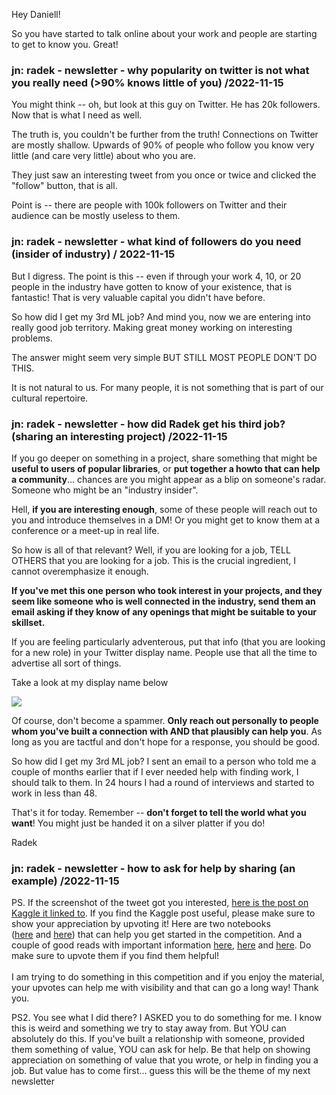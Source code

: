 Hey Daniell!

So you have started to talk online about your work and people are starting to get to know you. Great!

### jn: radek - newsletter - why popularity on twitter is not what you really need (>90% knows little of you) /2022-11-15

You might think -- oh, but look at this guy on Twitter. He has 20k followers. Now that is what I need as well.

The truth is, you couldn't be further from the truth! Connections on Twitter are mostly shallow. Upwards of 90% of people who follow you know very little (and care very little) about who you are.

They just saw an interesting tweet from you once or twice and clicked the "follow" button, that is all.

Point is -- there are people with 100k followers on Twitter and their audience can be mostly useless to them.

### jn: radek - newsletter - what kind of followers do you need (insider of industry) / 2022-11-15

But I digress. The point is this -- even if through your work 4, 10, or 20 people in the industry have gotten to know of your existence, that is fantastic! That is very valuable capital you didn't have before.

So how did I get my 3rd ML job? And mind you, now we are entering into really good job territory. Making great money working on interesting problems.

The answer might seem very simple BUT STILL MOST PEOPLE DON'T DO THIS.

It is not natural to us. For many people, it is not something that is part of our cultural repertoire.

### jn: radek - newsletter - how did Radek get his third job? (sharing an interesting project) /2022-11-15

If you go deeper on something in a project, share something that might be **useful to users of popular libraries**, or **put together a howto that can help a community**... chances are you might appear as a blip on someone's radar. Someone who might be an "industry insider".

Hell, **if you are interesting enough**, some of these people will reach out to you and introduce themselves in a DM! Or you might get to know them at a conference or a meet-up in real life.

So how is all of that relevant? Well, if you are looking for a job, TELL OTHERS that you are looking for a job. This is the crucial ingredient, I cannot overemphasize it enough.

**If you've met this one person who took interest in your projects, and they seem like someone who is well connected in the industry, send them an email asking if they know of any openings that might be suitable to your skillset.**

If you are feeling particularly adventerous, put that info (that you are looking for a new role) in your Twitter display name. People use that all the time to advertise all sort of things.

Take a look at my display name below

![](https://ci5.googleusercontent.com/proxy/tX5EiMWdO39SnasyMxkP2-jD7su6OeRqSoILr4MAhOnpraw734ONUiZjZbBfZPR4vZflNg5V1qZTHL-Nj3gPTBgWIoDRMxq8TKr9WR_mX--kUjhfRtI8egLhZu81wVxECEGq7yU=s0-d-e1-ft#https://embed.filekitcdn.com/e/vqJXLQ1vFpKp3GgnCApJnE/vfo8rpcTaJLDokt7skVz4C/email)

Of course, don't become a spammer. **Only reach out personally to people whom you've built a connection with AND that plausibly can help you**. As long as you are tactful and don't hope for a response, you should be good.

So how did I get my 3rd ML job? I sent an email to a person who told me a couple of months earlier that if I ever needed help with finding work, I should talk to them. In 24 hours I had a round of interviews and started to work in less than 48.

That's it for today. Remember -- **don't forget to tell the world what you want**! You might just be handed it on a silver platter if you do!

Radek

### jn: radek - newsletter - how to ask for help by sharing (an example) /2022-11-15

PS. If the screenshot of the tweet got you interested, [here is the post on Kaggle it linked to](https://click.convertkit-mail2.com/d0uo2x88ont0h4w08k7fm/qvh8h7h8koppk0cl/aHR0cHM6Ly93d3cua2FnZ2xlLmNvbS9jb21wZXRpdGlvbnMvb3R0by1yZWNvbW1lbmRlci1zeXN0ZW0vZGlzY3Vzc2lvbi8zNjQyMTA=). If you find the Kaggle post useful, please make sure to show your appreciation by upvoting it! Here are two notebooks ([here](https://click.convertkit-mail2.com/d0uo2x88ont0h4w08k7fm/3ohphkhqp4ggp7ar/aHR0cHM6Ly93d3cua2FnZ2xlLmNvbS9jb2RlL3JhZGVrMS9jby12aXNpdGF0aW9uLW1hdHJpeC1zaW1wbGlmaWVkLWltcHJ2ZC1sb2dpYw==) and [here](https://click.convertkit-mail2.com/d0uo2x88ont0h4w08k7fm/wnh2hghr0x660gc7/aHR0cHM6Ly93d3cua2FnZ2xlLmNvbS9jb2RlL3JhZGVrMS9ob3d0by1mdWxsLWRhdGFzZXQtYXMtcGFycXVldC1jc3YtZmlsZXM=)) that can help you get started in the competition. And a couple of good reads with important information [here](https://click.convertkit-mail2.com/d0uo2x88ont0h4w08k7fm/vqh3hrhnwerrw0ag/aHR0cHM6Ly93d3cua2FnZ2xlLmNvbS9jb21wZXRpdGlvbnMvb3R0by1yZWNvbW1lbmRlci1zeXN0ZW0vZGlzY3Vzc2lvbi8zNjUxNTM=), [here](https://click.convertkit-mail2.com/d0uo2x88ont0h4w08k7fm/vqh3hrhnwerrw0ag/aHR0cHM6Ly93d3cua2FnZ2xlLmNvbS9jb21wZXRpdGlvbnMvb3R0by1yZWNvbW1lbmRlci1zeXN0ZW0vZGlzY3Vzc2lvbi8zNjUxNTM=) and [here](https://click.convertkit-mail2.com/d0uo2x88ont0h4w08k7fm/e0hph7hkrqoor8u8/aHR0cHM6Ly93d3cua2FnZ2xlLmNvbS9jb21wZXRpdGlvbnMvb3R0by1yZWNvbW1lbmRlci1zeXN0ZW0vZGlzY3Vzc2lvbi8zNjQ3MjI=). Do make sure to upvote them if you find them helpful!  
​  
I am trying to do something in this competition and if you enjoy the material, your upvotes can help me with visibility and that can go a long way! Thank you.

PS2. You see what I did there? I ASKED you to do something for me. I know this is weird and something we try to stay away from. But YOU can absolutely do this. If you've built a relationship with someone, provided them something of value, YOU can ask for help. Be that help on showing appreciation on something of value that you wrote, or help in finding you a job. But value has to come first... guess this will be the theme of my next newsletter

